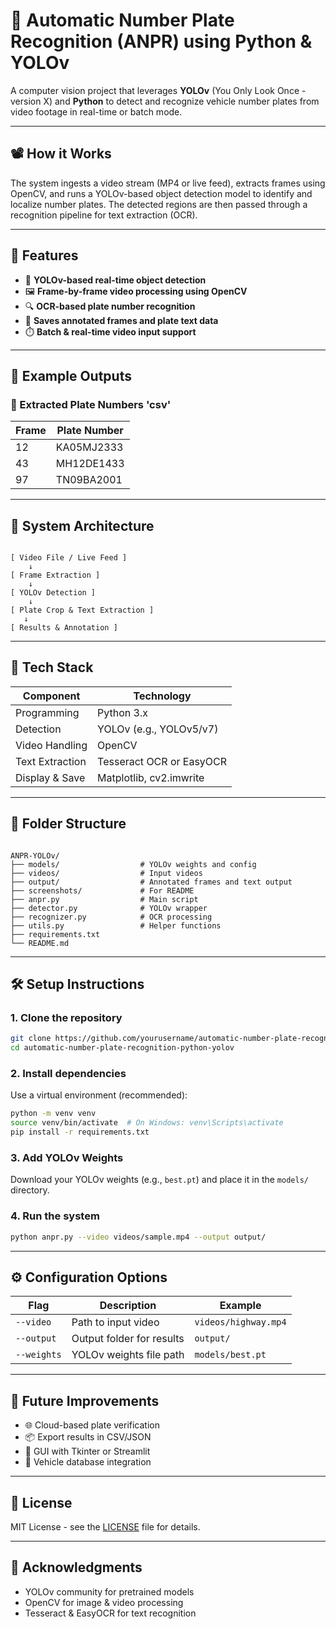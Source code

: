 
# 🚗 Automatic Number Plate Recognition (ANPR) using Python & YOLOv

A computer vision project that leverages **YOLOv** (You Only Look Once - version X) and **Python** to detect and recognize vehicle number plates from video footage in real-time or batch mode.

---

## 📽️ How it Works

The system ingests a video stream (MP4 or live feed), extracts frames using OpenCV, and runs a YOLOv-based object detection model to identify and localize number plates. The detected regions are then passed through a recognition pipeline for text extraction (OCR).

---

## 🎯 Features

- 🧠 **YOLOv-based real-time object detection**
- 🖼️ **Frame-by-frame video processing using OpenCV**
- 🔍 **OCR-based plate number recognition**
- 📂 **Saves annotated frames and plate text data**
- ⏱️ **Batch & real-time video input support**

---

## 📸 Example Outputs


### 📝 Extracted Plate Numbers  'csv'
| Frame | Plate Number |
|-------|--------------|
| 12    | KA05MJ2333   |
| 43    | MH12DE1433   |
| 97    | TN09BA2001   |

---

## 🧱 System Architecture

```

[ Video File / Live Feed ]
    ↓
[ Frame Extraction ]
    ↓
[ YOLOv Detection ]
    ↓
[ Plate Crop & Text Extraction ]
   ↓
[ Results & Annotation ]

```

---

## 🧰 Tech Stack

| Component       | Technology      |
|----------------|-----------------|
| Programming    | Python 3.x       |
| Detection      | YOLOv (e.g., YOLOv5/v7) |
| Video Handling | OpenCV           |
| Text Extraction| Tesseract OCR or EasyOCR |
| Display & Save | Matplotlib, cv2.imwrite |

---

## 📁 Folder Structure

```

ANPR-YOLOv/
├── models/                  # YOLOv weights and config
├── videos/                  # Input videos
├── output/                  # Annotated frames and text output
├── screenshots/             # For README
├── anpr.py                  # Main script
├── detector.py              # YOLOv wrapper
├── recognizer.py            # OCR processing
├── utils.py                 # Helper functions
├── requirements.txt
└── README.md

````

---

## 🛠️ Setup Instructions

### 1. Clone the repository

```bash
git clone https://github.com/yourusername/automatic-number-plate-recognition-python-yolov.git
cd automatic-number-plate-recognition-python-yolov
````

### 2. Install dependencies

Use a virtual environment (recommended):

```bash
python -m venv venv
source venv/bin/activate  # On Windows: venv\Scripts\activate
pip install -r requirements.txt
```

### 3. Add YOLOv Weights

Download your YOLOv weights (e.g., `best.pt`) and place it in the `models/` directory.

### 4. Run the system

```bash
python anpr.py --video videos/sample.mp4 --output output/
```

---

## ⚙️ Configuration Options

| Flag        | Description                | Example              |
| ----------- | -------------------------- | -------------------- |
| `--video`   | Path to input video        | `videos/highway.mp4` |
| `--output`  | Output folder for results  | `output/`            |
| `--weights` | YOLOv weights file path    | `models/best.pt`     |


---

## 🚀 Future Improvements

* 🌐 Cloud-based plate verification
* 📦 Export results in CSV/JSON
* 🧪 GUI with Tkinter or Streamlit
* 🔐 Vehicle database integration

---

## 📃 License

MIT License - see the [LICENSE](LICENSE) file for details.

---

## 🙌 Acknowledgments

* YOLOv community for pretrained models
* OpenCV for image & video processing
* Tesseract & EasyOCR for text recognition

